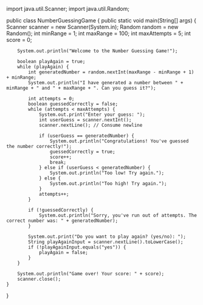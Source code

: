 import java.util.Scanner;
import java.util.Random;

public class NumberGuessingGame {
    public static void main(String[] args) {
        Scanner scanner = new Scanner(System.in);
        Random random = new Random();
        int minRange = 1;
        int maxRange = 100;
        int maxAttempts = 5;
        int score = 0;

        System.out.println("Welcome to the Number Guessing Game!");

        boolean playAgain = true;
        while (playAgain) {
            int generatedNumber = random.nextInt(maxRange - minRange + 1) + minRange;
            System.out.println("I have generated a number between " + minRange + " and " + maxRange + ". Can you guess it?");

            int attempts = 0;
            boolean guessedCorrectly = false;
            while (attempts < maxAttempts) {
                System.out.print("Enter your guess: ");
                int userGuess = scanner.nextInt();
                scanner.nextLine(); // Consume newline

                if (userGuess == generatedNumber) {
                    System.out.println("Congratulations! You've guessed the number correctly!");
                    guessedCorrectly = true;
                    score++;
                    break;
                } else if (userGuess < generatedNumber) {
                    System.out.println("Too low! Try again.");
                } else {
                    System.out.println("Too high! Try again.");
                }
                attempts++;
            }

            if (!guessedCorrectly) {
                System.out.println("Sorry, you've run out of attempts. The correct number was: " + generatedNumber);
            }

            System.out.print("Do you want to play again? (yes/no): ");
            String playAgainInput = scanner.nextLine().toLowerCase();
            if (!playAgainInput.equals("yes")) {
                playAgain = false;
            }
        }

        System.out.println("Game over! Your score: " + score);
        scanner.close();
    }
} 
